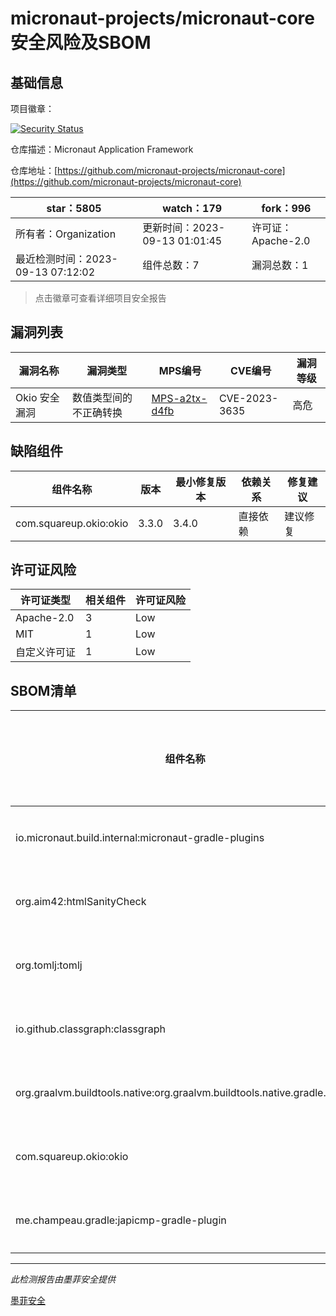 # micronaut-projects/micronaut-core安全风险及SBOM

## 基础信息

项目徽章：

[![Security Status](https://www.murphysec.com/platform3/v31/badge/1701735077453103104.svg)](https://www.murphysec.com/console/report/1701658256794763264/1701735077453103104)

仓库描述：Micronaut Application Framework

仓库地址：[https://github.com/micronaut-projects/micronaut-core](https://github.com/micronaut-projects/micronaut-core)

| star：5805 | watch：179 | fork：996 |
| ----------- | -------------- | ------------ |
| 所有者：Organization | 更新时间：2023-09-13 01:01:45 | 许可证：Apache-2.0 |
| 最近检测时间：2023-09-13 07:12:02 | 组件总数：7 | 漏洞总数：1 |

> 点击徽章可查看详细项目安全报告



## 漏洞列表

| 漏洞名称 | 漏洞类型 | MPS编号 | CVE编号 | 漏洞等级 |
| ------- | ------ | ------- | ------ | ----- |
|Okio 安全漏洞|数值类型间的不正确转换|[MPS-a2tx-d4fb](https://www.oscs1024.com/hd/MPS-a2tx-d4fb)|CVE-2023-3635|高危|




## 缺陷组件

| 组件名称 | 版本 | 最小修复版本 | 依赖关系 | 修复建议 |
| -------- | ---- | ------------ | -------- | -------- |
|com.squareup.okio:okio|3.3.0|3.4.0|直接依赖|建议修复|C:0|H:1|M:0|L:0|




## 许可证风险

| 许可证类型 | 相关组件 | 许可证风险 |
| ---------- | -------- | ---------- |
|Apache-2.0|3|Low|
|MIT|1|Low|
|自定义许可证|1|Low|




## SBOM清单

| 组件名称 | 组件版本 | 是否直接依赖 | 仓库 |
| -------- | -------- | ------------ | ---- |
|io.micronaut.build.internal:micronaut-gradle-plugins|6.5.6|直接依赖|maven|
|org.aim42:htmlSanityCheck|1.1.6|直接依赖|maven|
|org.tomlj:tomlj|1.1.0|直接依赖|maven|
|io.github.classgraph:classgraph|4.8.149|直接依赖|maven|
|org.graalvm.buildtools.native:org.graalvm.buildtools.native.gradle.plugin|0.9.26|直接依赖|maven|
|com.squareup.okio:okio|3.3.0|直接依赖|maven|
|me.champeau.gradle:japicmp-gradle-plugin|0.4.2|直接依赖|maven|


------

*此检测报告由墨菲安全提供*

[墨菲安全](www.murphysec.com)